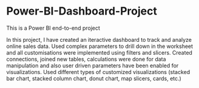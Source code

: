 # Power-BI-Dashboard-Project
This is a Power BI end-to-end project

In this project, I have created an iteractive dashboard to track and analyze online sales data.
Used complex parameters to drill down in the worksheet and all customisations were implemented using filters and slicers.
Created connections, joined new tables, calculations were done for data manipulation and also user driven parameters have been enabled for visualizations.
Used different types of customized visualizations (stacked bar chart, stacked column chart, donut chart, map slicers, cards, etc.)
